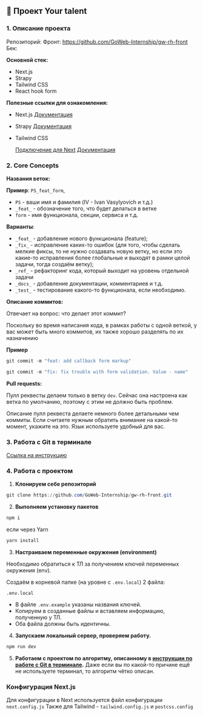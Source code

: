 ## 🚀 Проект Your talent

### 1. Описание проекта

Репозиторий: Фронт: https://github.com/GoWeb-Internship/gw-rh-front Бек:

**Основной стек:**

- Next.js
- Strapy
- Tailwind CSS
- React hook form

**Полезные ссылки для ознакомления:**

- Next.js [Документация](https://nextjs.org/docs/getting-started)

- Strapy
  [Документация](https://docs.strapi.io/developer-docs/latest/getting-started/quick-start.html)

- Tailwind CSS

  [Подключение для Next](https://tailwindcss.com/docs/guides/nextjs)
  [Документация](https://tailwindcss.com/docs/y)

### 2. Core Concepts

**Названия веток:**

**Пример**: `PS_feat_form`,

- `PS` - ваши имя и фамилия (IV - Ivan Vasylyovich и т.д.)
- `_feat_` - обозначение того, что будет делаться в ветке
- `form` - имя функционала, секции, сервиса и т.д.

**Варианты**:

- `_feat_` - добавление нового функционала (feature);
- `_fix_` - исправление каких-то ошибок (для того, чтобы сделать мелкие фиксы,
  то не нужно создавать новую ветку, но если это какие-то исправления более
  глобальные и выходят в рамки целой задачи, тогда создаём ветку);
- `_ref_` - рефакторинг кода, который выходит на уровень отдельной задачи
- `_docs_` - добавление документации, комментариев и т.д.
- `_test_` - тестирование какого-то функционала, если необходимо.

**Описание коммитов:**

Отвечает на вопрос: что делает этот коммит?

Поскольку во время написания кода, в рамках работы с одной веткой, у вас может
быть много коммитов, их также хорошо разделять по их назначению

**Пример**

```powershell
git commit -m "feat: add callback form markup"
```

```powershell
git commit -m "fix: fix trouble with form validation. Value - name"
```

**Pull requests:**

Пулл реквесты делаем только в ветку `dev`. Сейчас она настроена как ветка по
умолчанию, поэтому с этим не должно быть проблем.

Описание пулл реквеста делаете немного более детальными чем коммиты. Если
считаете нужным обратить внимание на какой-то момент, укажите на это. Язык
используете удобный для вас.

### 3. Работа с Git в терминале

[Ссылка на инструкцию](https://docs.google.com/document/d/1CFrp2cKnu9g94Oouw6-vY26ChWK6T_sUixHytXXJYLw/edit?usp=sharing)

### 4. Работа с проектом

1. **Клонируем себе репозиторий**

```powershell
git clone https://github.com/GoWeb-Internship/gw-rh-front.git
```

2. **Выполняем установку пакетов**

```powershell
npm i
```

если через Yarn

```powershell
yarn install
```

3. **Настраиваем переменные окружения (environment)**

Необходимо обратиться к ТЛ за получением ключей переменных окружения (env).

Создаём в корневой папке (на уровне с `.env.local`) 2 файла:

```
.env.local
```

- В файле `.env.example` указаны названия ключей.
- Копируем в созданные файлы и вставляем информацию, полученную у ТЛ.
- Оба файла должны быть идентичны.

4. **Запускаем локальный сервер, проверяем работу.**

```powershell
npm run dev
```

5. **Работаем с проектом по алгоритму, описанному в
   [инструкции по работе с Git в терминале](https://docs.google.com/document/d/1CFrp2cKnu9g94Oouw6-vY26ChWK6T_sUixHytXXJYLw/edit?usp=sharing).**
   Даже если вы по какой-то причине ещё не используете терминал, то алгоритм
   чётко описан.

### Конфигурация Next.js

Для конфигурации в Next используется файл конфигурации `next.config.js`
Также для Tailwind - `tailwind.config.js` и `postcss.config`





